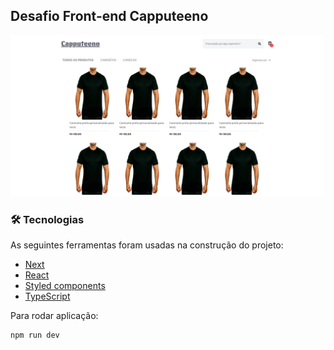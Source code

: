 ## Desafio Front-end Capputeeno

![Capputeno](./capputeno.png)

### 🛠 Tecnologias

As seguintes ferramentas foram usadas na construção do projeto:

- [Next](https://nextjs.org/)
- [React](https://pt-br.reactjs.org/)
- [Styled components](https://styled-components.com/)
- [TypeScript](https://www.typescriptlang.org/)

Para rodar aplicação:

```bash
npm run dev
```

